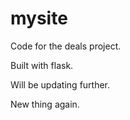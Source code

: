 # mysite
Code for the deals project.

Built with flask.

Will be updating further.

New thing again.
